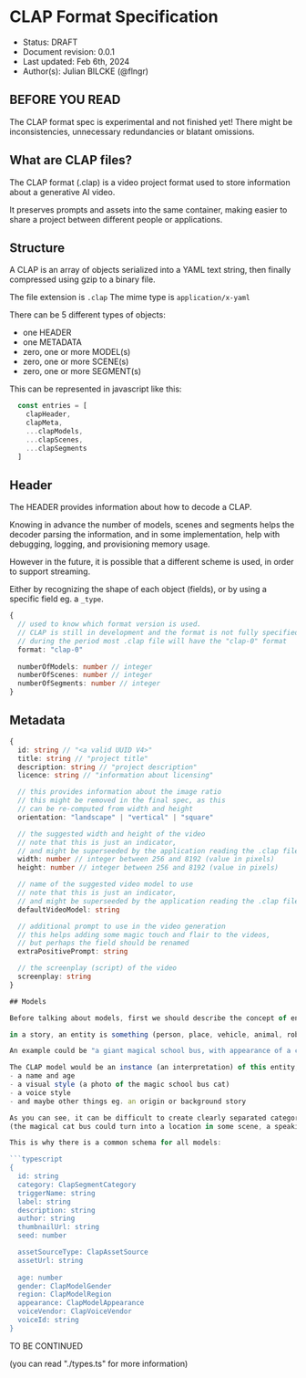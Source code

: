 # CLAP Format Specification

- Status: DRAFT
- Document revision: 0.0.1
- Last updated: Feb 6th, 2024
- Author(s): Julian BILCKE (@flngr)

## BEFORE YOU READ

The CLAP format spec is experimental and not finished yet!
There might be inconsistencies, unnecessary redundancies or blatant omissions.

## What are CLAP files?

The CLAP format (.clap) is a video project format used to store information about a generative AI video.

It preserves prompts and assets into the same container, making easier to share a project between different people or applications.

## Structure

A CLAP is an array of objects serialized into a YAML text string, then finally compressed using gzip to a binary file.

The file extension is `.clap`
The mime type is `application/x-yaml`

There can be 5 different types of objects:

- one HEADER
- one METADATA
- zero, one or more MODEL(s)
- zero, one or more SCENE(s)
- zero, one or more SEGMENT(s)

This can be represented in javascript like this:

```javascript
  const entries = [
    clapHeader,
    clapMeta,
    ...clapModels,
    ...clapScenes,
    ...clapSegments
  ]
```

## Header

The HEADER provides information about how to decode a CLAP.

Knowing in advance the number of models, scenes and segments helps the decoder parsing the information,
and in some implementation, help with debugging, logging, and provisioning memory usage.

However in the future, it is possible that a different scheme is used, in order to support streaming.

Either by recognizing the shape of each object (fields), or by using a specific field eg. a `_type`.

```typescript
{
  // used to know which format version is used.
  // CLAP is still in development and the format is not fully specified yet,
  // during the period most .clap file will have the "clap-0" format
  format: "clap-0"
  
  numberOfModels: number // integer
  numberOfScenes: number // integer
  numberOfSegments: number // integer
}
```

## Metadata

```typescript
{
  id: string // "<a valid UUID V4>"
  title: string // "project title"
  description: string // "project description"
  licence: string // "information about licensing"

  // this provides information about the image ratio
  // this might be removed in the final spec, as this
  // can be re-computed from width and height
  orientation: "landscape" | "vertical" | "square"

  // the suggested width and height of the video
  // note that this is just an indicator,
  // and might be superseeded by the application reading the .clap file
  width: number // integer between 256 and 8192 (value in pixels)
  height: number // integer between 256 and 8192 (value in pixels)

  // name of the suggested video model to use
  // note that this is just an indicator,
  // and might be superseeded by the application reading the .clap file
  defaultVideoModel: string

  // additional prompt to use in the video generation
  // this helps adding some magic touch and flair to the videos,
  // but perhaps the field should be renamed
  extraPositivePrompt: string

  // the screenplay (script) of the video
  screenplay: string
}

## Models

Before talking about models, first we should describe the concept of entity:

in a story, an entity is something (person, place, vehicle, animal, robot, alien, object) with a name, a description of the appearance, an age, mileage or quality, an origin, and so on.

An example could be "a giant magical school bus, with appearance of a cat with wheels, and which talks"

The CLAP model would be an instance (an interpretation) of this entity, where we would assign it an identity:
- a name and age
- a visual style (a photo of the magic school bus cat)
- a voice style
- and maybe other things eg. an origin or background story

As you can see, it can be difficult to create clearly separated categories, like "vehicule", "character", or "location"
(the magical cat bus could turn into a location in some scene, a speaking character in another etc)

This is why there is a common schema for all models:

```typescript
{
  id: string
  category: ClapSegmentCategory
  triggerName: string
  label: string
  description: string
  author: string
  thumbnailUrl: string
  seed: number

  assetSourceType: ClapAssetSource
  assetUrl: string
  
  age: number
  gender: ClapModelGender
  region: ClapModelRegion
  appearance: ClapModelAppearance
  voiceVendor: ClapVoiceVendor
  voiceId: string
}
```

TO BE CONTINUED

(you can read "./types.ts" for more information)